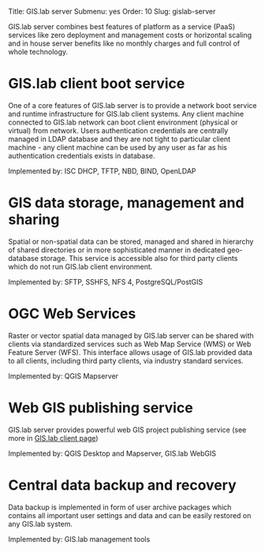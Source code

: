 Title: GIS.lab server
Submenu: yes
Order: 10
Slug: gislab-server


GIS.lab server combines best features of platform as a service (PaaS) services like zero deployment and management costs or horizontal scaling and in house server benefits like no monthly charges and full control of whole technology.

# GIS.lab client boot service
One of a core features of GIS.lab server is to provide a network boot service and runtime infrastructure for GIS.lab client systems. Any client machine connected to GIS.lab network can boot client environment (physical or virtual) from network. Users authentication credentials are centrally managed in LDAP database and they are not tight to particular client machine - any client machine can be used by any user as far as his authentication credentials exists in database.

Implemented by: ISC DHCP, TFTP, NBD, BIND, OpenLDAP


# GIS data storage, management and sharing
Spatial or non-spatial data can be stored, managed and shared in hierarchy of shared directories or in more sophisticated manner in dedicated geo-database storage. This service is accessible also for third party clients which do not run GIS.lab client environment. 

Implemented by: SFTP, SSHFS, NFS 4, PostgreSQL/PostGIS


# OGC Web Services
Raster or vector spatial data managed by GIS.lab server can be shared with clients via standardized services such as Web Map Service (WMS) or Web Feature Server (WFS). This interface allows usage of GIS.lab provided data to all clients, including third party clients, via industry standard services.

Implemented by: QGIS Mapserver


# Web GIS publishing service
GIS.lab server provides powerful web GIS project publishing service (see more in [GIS.lab client page](gislab-client))

Implemented by: QGIS Desktop and Mapserver, GIS.lab WebGIS


# Central data backup and recovery
Data backup is implemented in form of user archive packages which contains all important user settings and data and can be easily restored on any GIS.lab system.

Implemented by: GIS.lab management tools
